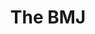 ---
facebook: https://facebook.com/bmjdotcom
logohandle: bmj
pinterest: https://pinterest.com/thebmj
sort: bmj
title: The BMJ
twitter: https://x.com/bmj_latest
website: https://www.bmj.com/
youtube: http://youtube.com/user/BMJmedia
---